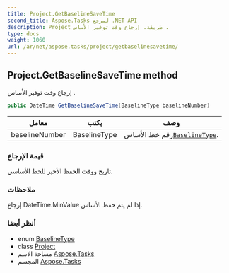 ```yaml
---
title: Project.GetBaselineSaveTime
second_title: Aspose.Tasks لمرجع .NET API
description: Project طريقة. إرجاع وقت توفير الأساس .
type: docs
weight: 1060
url: /ar/net/aspose.tasks/project/getbaselinesavetime/
---
```

## Project.GetBaselineSaveTime method

إرجاع وقت توفير الأساس .

```csharp
public DateTime GetBaselineSaveTime(BaselineType baselineNumber)
```

| معامل | يكتب | وصف |
| --- | --- | --- |
| baselineNumber | BaselineType | رقم خط الأساس[`BaselineType`](../../baselinetype/). |

### قيمة الإرجاع

تاريخ ووقت الحفظ الأخير للخط الأساسي.

### ملاحظات

إرجاع DateTime.MinValue إذا لم يتم حفظ الأساس.

### أنظر أيضا

* enum [BaselineType](../../baselinetype/)
* class [Project](../)
* مساحة الاسم [Aspose.Tasks](../../project/)
* المجسم [Aspose.Tasks](../../../)


